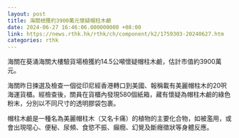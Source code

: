 ```yaml
---
layout: post
title: 海關檢獲約3900萬元懷疑帽柱木鹼
date: 2024-06-27 16:46:06.000000000 +08:00
link: https://news.rthk.hk/rthk/ch/component/k2/1759303-20240627.htm
categories: rthk
---
```


海關在葵涌海關大樓驗貨場檢獲約14.5公噸懷疑帽柱木鹼，估計市值約3900萬元。

海關昨日揀選及檢查一個從印尼經香港轉口到美國、報稱載有美麗帽柱木的20呎海運貨櫃。經檢查後，關員在貨櫃內發現580個紙箱，藏有懷疑為帽柱木鹼的綠色粉末，分別以不同尺寸的透明膠袋包裹。

帽柱木鹼是一種名為美麗帽柱木（又名卡痛）的植物的主要化合物，如被濫用，或會出現噁心、便秘、尿頻、食慾不振、癲癇、幻覺及斷癮徵狀等身體反應。
